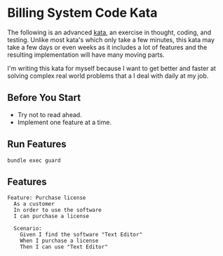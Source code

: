 # Billing System Code Kata

The following is an advanced [kata](http://en.wikipedia.org/wiki/Kata_(programming)), an exercise in thought, coding, and testing. Unlike most kata's which only take a few minutes, this kata may take a few days or even weeks as it includes a lot of features and the resulting implementation will have many moving parts.

I'm writing this kata for myself because I want to get better and faster at solving complex real world problems that a I deal with daily at my job.

## Before You Start

* Try not to read ahead.
* Implement one feature at a time.

## Run Features

```
bundle exec guard
```

## Features

```cucumber
Feature: Purchase license
  As a customer
  In order to use the software
  I can purchase a license
  
  Scenario:
    Given I find the software "Text Editor"
    When I purchase a license
    Then I can use "Text Editor"
```
